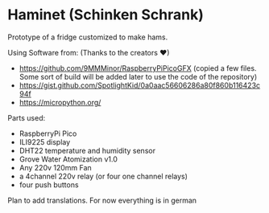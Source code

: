 # Haminet (Schinken Schrank)

Prototype of a fridge customized to make hams.

Using Software from: (Thanks to the creators ♥)
- https://github.com/9MMMinor/RaspberryPiPicoGFX (copied a few files. Some sort of build will be added later to use the code of the repository)
- https://gist.github.com/SpotlightKid/0a0aac56606286a80f860b116423c94f
- https://micropython.org/

Parts used:
* RaspberryPi Pico
* ILI9225 display
* DHT22 temperature and humidity sensor
* Grove Water Atomization v1.0
* Any 220v 120mm Fan
* a 4channel 220v relay (or four one channel relays)
* four push buttons

Plan to add translations. For now everything is in german
    